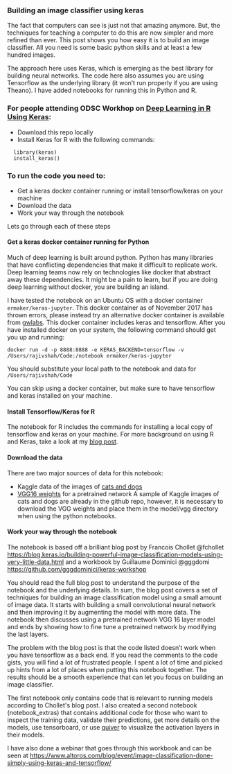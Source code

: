 
### Building an image classifier using keras

The fact that computers can see is just not that amazing anymore.  But, the techniques for teaching a computer to do this are now simpler and more refined than ever.  This post shows you how easy it is to build an image classifier.  All you need is some basic python skills and at least a few hundred images.  
  
The approach here uses Keras, which is emerging as the best library for building neural networks. The code here also assumes you are using Tensorflow as the underlying library (it won’t run properly if you are using Theano).  I have added notebooks for running this in Python and R.

### For people attending ODSC Workhop on [Deep Learning in R Using Keras](https://odsc.com/training/portfolio/deep-learning-r-using-keras):
- Download this repo locally
- Install Keras for R with the following commands:
```
  library(keras)
  install_keras()
```   
  
### To run the code you need to:  
- Get a keras docker container running or install tensorflow/keras on your machine
- Download the data  
- Work your way through the notebook  

Lets go through each of these steps

#### Get a keras docker container running for Python 
Much of deep learning is built around python. Python has many libraries that have conflicting dependencies that make it difficult to replicate work. Deep learning teams now rely on technologies like docker that abstract away these dependencies.  It might be a pain to learn, but if you are doing deep learning without docker, you are building an island.  
  
I have tested the notebook on an Ubuntu OS with a docker container `ermaker/keras-jupyter`.  This docker container as of November 2017 has thrown errors, please instead try an alternative docker container is available from [gwlabs](http://gw.tnode.com/docker/keras-full/).  This docker container includes keras and tensorflow.  After you have installed docker on your system, the following command should get you up and running:  

`docker run -d -p 8888:8888 -e KERAS_BACKEND=tensorflow -v /Users/rajivshah/Code:/notebook ermaker/keras-jupyter`  

You should substitute your local path to the notebook and data for `/Users/rajivshah/Code`  

You can skip using a docker container, but make sure to have tensorflow and keras installed on your machine.

#### Install Tensorflow/Keras for R
The notebook for R includes the commands for installing a local copy of tensorflow and keras on your machine. For more background on using R and Keras, take a look at my [blog post](https://datascienceplus.com/deep-learning-with-r/).

#### Download the data  
There are two major sources of data for this notebook:  
- Kaggle data of the images of [cats and dogs](https://www.kaggle.com/c/dogs-vs-cats/data)  
- [VGG16 weights](https://gist.github.com/baraldilorenzo/07d7802847aaad0a35d3) for a pretrained network 
A sample of Kaggle images of cats and dogs are already in the github repo, however, it is necessary to download the VGG weights and place them in the model/vgg directory when using the python notebooks.  

#### Work your way through the notebook
The notebook is based off a brilliant blog post by Francois Chollet @fchollet https://blog.keras.io/building-powerful-image-classification-models-using-very-little-data.html and a workbook by Guillaume Dominici @gggdomi https://github.com/gggdominici/keras-workshop  

You should read the full blog post to understand the purpose of the notebook and the underlying details.  In sum, the blog post covers a set of techniques for building an image classification model using a small amount of image data.  It starts with building a small convolutional neural network and then improving it by augmenting the model with more data.  The notebook then discusses using a pretrained network VGG 16 layer model and ends by showing how to fine tune a pretrained network by modifying the last layers.  
  
The problem with the blog post is that the code listed doesn’t work when you have tensorflow as a back end.  If you read the comments to the code gists, you will find a lot of frustrated people.  I spent a lot of time and picked up hints from a lot of places when putting this notebook together. The results should be a smooth experience that can let you focus on building an image classifier.

The first notebook only contains code that is relevant to running models according to Chollet's blog post.  I also created a second notebook (notebook_extras) that contains additional code for those who want to inspect the training data, validate their predictions, get more details on the models, use tensorboard, or use [quiver](https://github.com/jakebian/quiver) to visualize the activation layers in their models.

I have also done a webinar that goes through this workbook and can be seen at https://www.altoros.com/blog/event/image-classification-done-simply-using-keras-and-tensorflow/
